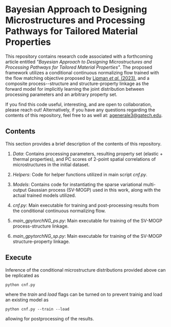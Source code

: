 # Bayesian Approach to Designing Microstructures and Processing Pathways for Tailored Material Properties
This repository contains research code associated with a forthcoming article entitled
*"Bayesian Approach to Designing Microstructures and Processing Pathways for Tailored Material Properties"*. The proposed framework utilizes a conditional continuous normalizing flow trained with the flow matching objective proposed by [Lipman *et al.* (2023)](https://arxiv.org/abs/2210.02747), and a composite process--structure and structure-property linkage as the forward model for implicitly learning the joint distribution between processing parameters and an arbitrary property set.

If you find this code useful, interesting, and are open to collaboration, please reach out! 
Alternatively, if you have any questions regarding the contents of this repository, feel free
to as well at: [agenerale3@gatech.edu](agenerale3@gatech.edu).

## Contents
This section provides a brief description of the contents of this repository.

1. *Data*: Contains processing parameters, resulting property set (elastic + thermal properties), and PC scores of 2-point spatial correlations of microstructures in the initial dataset.

2. *Helpers*: Code for helper functions utilized in main script *cnf.py*.

3. *Models*: Contains code for instantiating the sparse variational multi-output
 Gaussian process (SV-MOGP) used in this work, along with the actual trained models utilized.
 
4. *cnf.py*: Main executable for training and post-processing results from the conditional continuous normalizing flow.

5. *main_gpytorchNG_ps.py*: Main executable for training of the SV-MOGP process-structure linkage.
 
6. *main_gpytorchNG_sp.py*: Main executable for training of the SV-MOGP structure-property linkage.

## Execute
Inference of the conditional microstructure distributions provided above can be replicated as
```
python cnf.py
```
where the *train* and *load* flags can be turned on to prevent trainig and load an existing model as
```
python cnf.py --train --load
```
allowing for postprocessing of the results.
